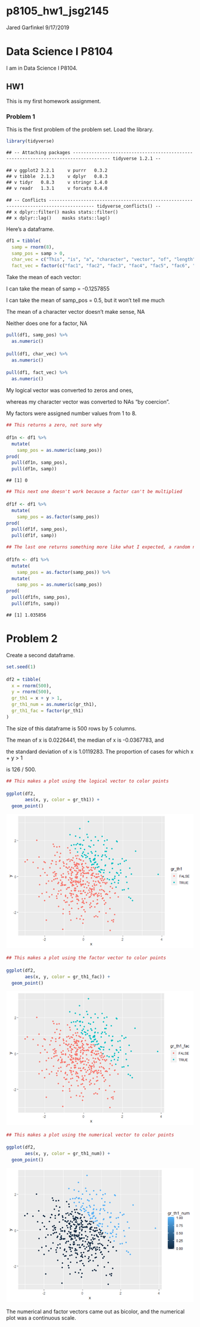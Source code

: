 p8105\_hw1\_jsg2145
================
Jared Garfinkel
9/17/2019

# Data Science I P8104

I am in Data Science I P8104.

## HW1

This is my first homework assignment.

### Problem 1

This is the first problem of the problem set. Load the
    library.

``` r
library(tidyverse)
```

    ## -- Attaching packages ------------------------------------------------------------------------------------ tidyverse 1.2.1 --

    ## v ggplot2 3.2.1     v purrr   0.3.2
    ## v tibble  2.1.3     v dplyr   0.8.3
    ## v tidyr   0.8.3     v stringr 1.4.0
    ## v readr   1.3.1     v forcats 0.4.0

    ## -- Conflicts --------------------------------------------------------------------------------------- tidyverse_conflicts() --
    ## x dplyr::filter() masks stats::filter()
    ## x dplyr::lag()    masks stats::lag()

Here’s a dataframe.

``` r
df1 = tibble(
  samp = rnorm(8),
  samp_pos = samp > 0,
  char_vec = c("This", "is", "a", "character", "vector", "of", "length", "eight"),
  fact_vec = factor(c("fac1", "fac2", "fac3", "fac4", "fac5", "fac6", "fac7", "fac8")))
```

Take the mean of each vector:

I can take the mean of samp = -0.1257855

I can take the mean of samp\_pos = 0.5, but it won’t tell me much

The mean of a character vector doesn’t make sense, NA

Neither does one for a factor, NA

``` r
pull(df1, samp_pos) %>% 
  as.numeric()

pull(df1, char_vec) %>% 
  as.numeric()

pull(df1, fact_vec) %>% 
  as.numeric()
```

My logical vector was converted to zeros and ones,

whereas my character vector was converted to NAs “by coercion”.

My factors were assigned number values from 1 to 8.

``` r
## This returns a zero, not sure why

df1n <- df1 %>% 
  mutate(
    samp_pos = as.numeric(samp_pos))
prod(
  pull(df1n, samp_pos),
  pull(df1n, samp))
```

    ## [1] 0

``` r
## This next one doesn't work because a factor can't be multiplied

df1f <- df1 %>%
  mutate(
    samp_pos = as.factor(samp_pos))
prod(
  pull(df1f, samp_pos),
  pull(df1f, samp))
```

``` r
## The last one returns something more like what I expected, a random number

df1fn <- df1 %>% 
  mutate(
    samp_pos = as.factor(samp_pos)) %>% 
  mutate(
    samp_pos = as.numeric(samp_pos))
prod(
  pull(df1fn, samp_pos), 
  pull(df1fn, samp))
```

    ## [1] 1.035856

# Problem 2

Create a second dataframe.

``` r
set.seed(1)

df2 = tibble(
  x = rnorm(500),
  y = rnorm(500),
  gr_th1 = x + y > 1,
  gr_th1_num = as.numeric(gr_th1),
  gr_th1_fac = factor(gr_th1)
)
```

The size of this dataframe is 500 rows by 5 columns.

The mean of x is 0.0226441, the median of x is -0.0367783, and

the standard deviation of x is 1.0119283. The proportion of cases for
which x + y \> 1

is 126 / 500.

``` r
## This makes a plot using the logical vector to color points

ggplot(df2,
       aes(x, y, color = gr_th1)) +
  geom_point()
```

![](p8105_hw1_jsg2145_files/figure-gfm/ggplot%20logical-1.png)<!-- -->

``` r
## This makes a plot using the factor vector to color points

ggplot(df2,
       aes(x, y, color = gr_th1_fac)) +
  geom_point()
```

![](p8105_hw1_jsg2145_files/figure-gfm/ggplot%20factor-1.png)<!-- -->

``` r
## This makes a plot using the numerical vector to color points

ggplot(df2,
       aes(x, y, color = gr_th1_num)) +
  geom_point()
```

![](p8105_hw1_jsg2145_files/figure-gfm/ggplot%20numerical-1.png)<!-- -->

The numerical and factor vectors came out as bicolor, and the numerical
plot was a continuous scale.
